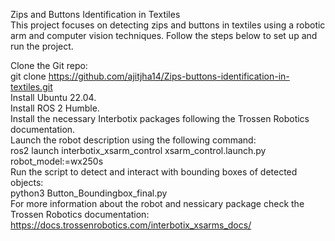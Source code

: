 Zips and Buttons Identification in Textiles  
This project focuses on detecting zips and buttons in textiles using a robotic arm and computer vision techniques. Follow the steps below to set up and run the project.  


Clone the Git repo:  
   git clone https://github.com/ajitjha14/Zips-buttons-identification-in-textiles.git  
Install Ubuntu 22.04.  
Install ROS 2 Humble.  
Install the necessary Interbotix packages following the Trossen Robotics documentation.  
Launch the robot description using the following command:  
   ros2 launch interbotix_xsarm_control xsarm_control.launch.py robot_model:=wx250s  
Run the script to detect and interact with bounding boxes of detected objects:  
   python3 Button_Boundingbox_final.py  
For more information about the robot and nessicary package check the Trossen Robotics documentation:  
https://docs.trossenrobotics.com/interbotix_xsarms_docs/  
